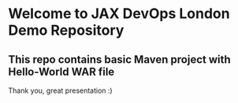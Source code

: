 # Welcome to JAX DevOps London Demo Repository
## This repo contains basic Maven project with Hello-World WAR file 


Thank you, great presentation :)
